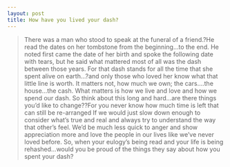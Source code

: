 ```yaml
---
layout: post
title: How have you lived your dash?
---
```


> There was a man who stood to speak at the funeral of a friend.?He read the dates on her tombstone from the beginning…to the end. He noted first came the date of her birth and spoke the following date with tears, but he said what mattered most of all was the dash between those years. For that dash stands for all the time that she spent alive on earth…?and only those who loved her know what that little line is worth. It matters not, how much we own; the cars….the house…the cash. What matters is how we live and love and how we spend our dash. So think about this long and hard…are there things you’d like to change??For you never know how much time is left that can still be re-arranged If we would just slow down enough to consider what’s true and real and always try to understand the way that other’s feel. We’d be much less quick to anger and show appreciation more and love the people in our lives like we’ve never loved before. So, when your eulogy’s being read and your life is being rehashed…would you be proud of the things they say about how you spent your dash?
